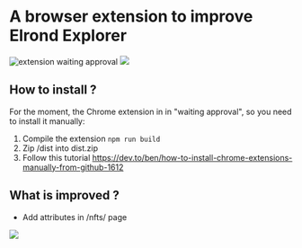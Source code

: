 # A browser extension to improve Elrond Explorer

![extension waiting approval](https://img.shields.io/badge/Extension-Waiting%20Approval-orange)
![](https://img.shields.io/badge/The%20Best%20Extension%20Ever-Yes-brightgreen)


## How to install ?

For the moment, the Chrome extension in in "waiting approval", so you need to install it manually: 

1. Compile the extension
```npm run build```
2. Zip /dist into dist.zip
3. Follow this tutorial
https://dev.to/ben/how-to-install-chrome-extensions-manually-from-github-1612

## What is improved ? 
- Add attributes in /nfts/ page

![](https://github.com/Theo-Farnole/elrond-explorer-enhanced/blob/main/images/explorer_001.png)
